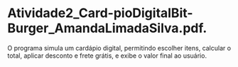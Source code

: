 # Atividade2_Card-pioDigitalBit-Burger_AmandaLimadaSilva.pdf.
O programa simula um cardápio digital, permitindo escolher itens, calcular o total, aplicar desconto e frete grátis, e exibe o valor final ao usuário.
